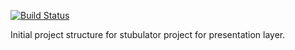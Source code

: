 [![Build Status](https://travis-ci.org/arrancar-technology/macross-presentation-stubulator.png?branch=develop)](https://travis-ci.org/arrancar-technology/macross-presentation-stubulator)

Initial project structure for stubulator project for presentation layer.
